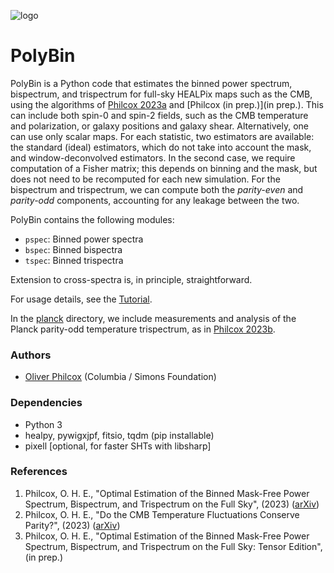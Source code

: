 ![logo](logo.png)

# PolyBin
PolyBin is a Python code that estimates the binned power spectrum, bispectrum, and trispectrum for full-sky HEALPix maps such as the CMB, using the algorithms of [Philcox 2023a](https://arxiv.org/abs/2303.08828) and [Philcox (in prep.)](in prep.). This can include both spin-0 and spin-2 fields, such as the CMB temperature and polarization, or galaxy positions and galaxy shear. Alternatively, one can use only scalar maps. For each statistic, two estimators are available: the standard (ideal) estimators, which do not take into account the mask, and window-deconvolved estimators. In the second case, we require computation of a Fisher matrix; this depends on binning and the mask, but does not need to be recomputed for each new simulation. For the bispectrum and trispectrum, we can compute both the *parity-even* and *parity-odd* components, accounting for any leakage between the two.


PolyBin contains the following modules:
- `pspec`: Binned power spectra
- `bspec`: Binned bispectra
- `tspec`: Binned trispectra

Extension to cross-spectra is, in principle, straightforward.

For usage details, see the [Tutorial](Tutorial.ipynb). 

In the [planck](planck_public/) directory, we include measurements and analysis of the Planck parity-odd temperature trispectrum, as in [Philcox 2023b](https://arxiv.org/abs/2303.12106).

### Authors
- [Oliver Philcox](mailto:ohep2@cantab.ac.uk) (Columbia / Simons Foundation)

### Dependencies
- Python 3
- healpy, pywigxjpf, fitsio, tqdm (pip installable)
- pixell [optional, for faster SHTs with libsharp]

### References
1. Philcox, O. H. E., "Optimal Estimation of the Binned Mask-Free Power Spectrum, Bispectrum, and Trispectrum on the Full Sky", (2023) ([arXiv](https://arxiv.org/abs/2303.08828))
2. Philcox, O. H. E., "Do the CMB Temperature Fluctuations Conserve Parity?", (2023) ([arXiv](https://arxiv.org/abs/2303.12106))
1. Philcox, O. H. E., "Optimal Estimation of the Binned Mask-Free Power Spectrum, Bispectrum, and Trispectrum on the Full Sky: Tensor Edition", (in prep.)
